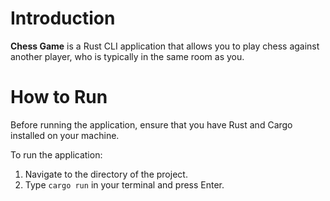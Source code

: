 # Introduction

**Chess Game** is a Rust CLI application that allows you to play chess against another player, who is typically in the same room as you.

# How to Run

Before running the application, ensure that you have Rust and Cargo installed on your machine.

To run the application:
1. Navigate to the directory of the project.
2. Type `cargo run` in your terminal and press Enter.